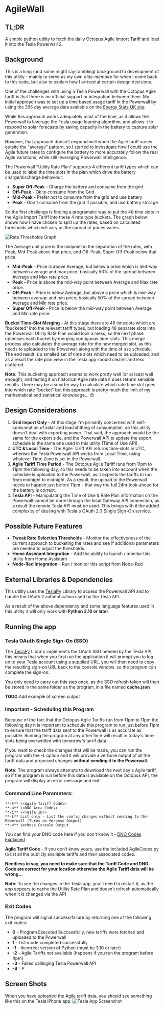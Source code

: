 # AgileWall
## TL;DR
A simple python utility to fetch the daily Octopus Agile Import Tariff and load it into the Tesla Powerwall 2.

## Background
This is a long (and some might say rambling) background to development of this utility - mainly to serve as my own *aide-mémoire* for when I come back to this code, but also to explain how I arrived at certain design decisions.

One of the challenges with using a Tesla Powerwall with the Octopus Agile tariff is that there is no official support or integration between them. 
My initial approach was to set up a time based usage tariff in the Powerwall by using the 365 day average data available on the [Energy Stats UK site](https://energy-stats.uk/octopus-agile-northern-scotland/).

While this approach works adequately most of the time, as it allows the Powerwall to leverage the Tesla usage learning algorithm, and allows it to respond to solar forecasts by saving capacity in the battery to capture solar generation.

However, that approach doesn't respond well when the Agile tariff varies outsite the "average" pattern, so I started to investigate how I could use the Agile future rates to configure the battery to more accurately follow the real Agile variations, while still leveraging Powerwall intelligence.

The Powerwall "Utility Rate Plan" supports 4 different tariff types which can be used to label the time slots in the plan which drive the battery charge/discharge behaviour:
* **Super Off-Peak** - Charge the battery and consume from the grid
* **Off-Peak** - Ok to consume from the Grid
* **Mid-Peak** - Prefer not to consume from the grid and use battery
* **Peak** - Don't consume from the grid if possible, and use battery storage

So the first challenge is finding a programatic way to put the 48 time slots in the Agile Import Tariff into these 4 rate type buckets. The graph below shows how I have chosen to split up the rates, based on calculated thresholds which will vary as the spread of prices varies.

![Rate Thresholds Graph](images/Agile-Utility-Bands-Graph.png)

The Average unit price is the midpoint in the separation of the rates, with Peak, Mid-Peak above that price, and Off-Peak, Super Off-Peak below that price.

* **Mid-Peak** - Price is above Average, but below a price which is mid-way between average and max price; basically 50% of the spread between Average and Max rate price.
* **Peak** - Price is above the mid-way point between Average and Max rate price.
* **Off-Peak** - Price is below Average, but above a price which is mid-way between average and min price; basically 50% of the spread between Average and Min rate price.
* **Super Off-Peak** - Price is below the mid-way point between Average and Min rate price.

**Bucket Time-Slot Merging** - At this stage there are 48 timeslots which are "bucketed" into the relevant tariff types, but loading 48 separate slots into the Powerwall Utility Rate Plan would look a mess, so the next phase optimises each bucket by merging contiguous time-slots. This merge process also calculates the average rate for the new merged slot, as this needs to uploaded to the Powerwall along with the time of use schedule. The end result is a smalled set of time slots which need to be uploaded, and as a result the rate plan view in the Tesla app should clearer and less cluttered.

**Note:** This bucketing approach seems to work pretty well (or at least well enough), and testing it on historical Agile rate data it does returm sensible results. There may be a smarter way to calculate which rate time slot goes into which rate "bucket" but this approach is pretty much the limit of my mathematical and statistical knowledge... 😉 

## Design Considerations
1. **Grid Import Only** - At this stage I'm primarily concerned with self-consumption of solar and load shifting of consumption, so this utility doesn't deal with exporting power. That said, the approach would be the same for the export side, and the Powerwall API to update the export schedule is the same one used in this utility (Time of Use API).
2. **UTC & Local Time** - The Agile Tariff API returns time-slots in UTC, whereas the Tesla Powerwall API works from Local Time, using whatever Time Zone is set in the Powerwall.
3. **Agile Tariff Time Period** - The Octopus Agile Tariff runs from 11pm to 11pm the following day, so this needs to be taken into account when the schedule is uploaded to the Powerwall, as it expects the tariffs to run from midnight to midnight. As a result, the upload to the Powerwall needs to happen just before 11pm - that way the full 24hr look-ahead for the battery is correct.
4. **Tesla API** - Manipulating the Time of Use & Rate Plan information on the Powerwall cannot be done through the local Gateway API connection, as a result the remote Tesla API must be used. This brings with it the added complexity of dealing with Tesla's OAuth 2.0 Single Sign-On service.

## Possible Future Features
* **Tweak Rate Selection Thresholds** - Monitor the effectiveness of the current approach to bucketing the rates and see if additional parameters are needed to adjust the thresholds.
* **Home Assistant Integration** - Add the ability to launch / monitor this utility from Home Assistant
* **Node-Red Integration** - Run / monitor this script from Node-Red

## External Libraries & Dependencies
This utility uses the [TeslaPy](https://github.com/tdorssers/TeslaPy) Library to access the Powerwall API and to handle the OAuth 2 authentication used by the Tesla API.

As a result of the above dependency and some language features used in this utility it will only work with **Python 3.10 or later**.

## Running the app

### Tesla OAuth Single Sign-On (SSO)
The [TeslaPy](https://github.com/tdorssers/TeslaPy) Library implements the OAuth SSO needed by the Tesla API, this means that when you first run the application it will prompt you to log on to your Tesla account using a supplied URL, you will then need to copy the resulting sign-on URL back to the console window. so the program can complete the sign-on.

You only need to carry out this step once, as the SSO refresh token will then be stored in the same folder as the program, in a file named **cache.json**

**TODO** Add example of screen output

### Important - Scheduling this Program

Because of the fact that the Octopus Agile Tariffs run from 11pm to 11pm the following day it is important to schedule this program to run just before 11pm to ensure that the tariff data sent to the Powerwall is as accurate as possible. Running the program at any other time will result in today's time-slots being overwritten with tomorrow's tarrif data.

If you want to check the changes that will be made, you can run the program with the -L option and it will provide a verbose output of all the tariff data and proposed changes **without sending it to the Powerwall.**

**Note:** The program always attempts to download the next day's Agile tariff, so if the program is run before this data is available on the Octopus API, the program will display an error message and exit.

### Command Line Parameters:

    **-t** \<Agile Tariff Code\>
    **-a** \<DNO Area Code\>
    **-i** \<Tesla ID\>
    **-L** List only - List the config changes without sending to the Powerwall (Turns on Verbose Output)
    **-v** Verbose Console Output


You can find your DNO code here if you don't know it - [DNO Codes Explained](https://energy-stats.uk/dno-region-codes-explained/)

**Agile Tariff Code** - If you don't know yours, use the included AgileCodes.py to list all the publicly available tariffs and their associated codes.

**Needless to say, you need to make sure that the Tariff Code and DNO Code are correct for your location otherwise the Agile Tariff data will be wrong...**

**Note:** To see the changes in the Tesla app, you'll need to restart it, as the app appears to cache the Utility Rate Plan and doesn't refresh automatically when it is changed via the API 

### Exit Codes
The program will signal success/failure by returning one of the following exit codes:

* **0** - Program Executed Successfully, new tariffs were fetched and uploaded to the Powerwall
* **1** - List mode completed successfully
* **-1** - Incorrect version of Python (must be 3.10 or later)
* **-2** - Agile Tariffs not available (happens if you run the program before 4pm)
* **-3** - Failed callinging Tesla Powerwall API
* **-4** - P

## Screen Shots
When you have uploaded the Agile tariff data, you should see something like this on the Tesla iPhone app:
![Tesla App Screenshot](images/Tesla-App.png)
